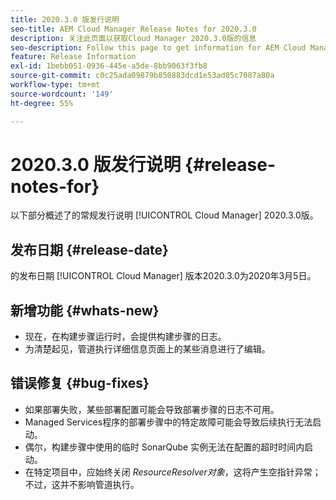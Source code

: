 ```yaml
---
title: 2020.3.0 版发行说明
seo-title: AEM Cloud Manager Release Notes for 2020.3.0
description: 关注此页面以获取Cloud Manager 2020.3.0版的信息
seo-description: Follow this page to get information for AEM Cloud Manager Release 2020.3.0
feature: Release Information
exl-id: 1bebb051-0936-445e-a5de-8bb9063f3fb8
source-git-commit: c0c25ada09879b850883dcd1e53ad05c7087a80a
workflow-type: tm+mt
source-wordcount: '149'
ht-degree: 55%

---
```


# 2020.3.0 版发行说明 {#release-notes-for}

以下部分概述了的常规发行说明 [!UICONTROL Cloud Manager] 2020.3.0版。

## 发布日期 {#release-date}

的发布日期 [!UICONTROL Cloud Manager] 版本2020.3.0为2020年3月5日。

## 新增功能 {#whats-new}

* 现在，在构建步骤运行时，会提供构建步骤的日志。
* 为清楚起见，管道执行详细信息页面上的某些消息进行了编辑。

## 错误修复 {#bug-fixes}

* 如果部署失败，某些部署配置可能会导致部署步骤的日志不可用。
* Managed Services程序的部署步骤中的特定故障可能会导致后续执行无法启动。
* 偶尔，构建步骤中使用的临时 SonarQube 实例无法在配置的超时时间内启动。
* 在特定项目中，应始终关闭 *ResourceResolver对象*，这将产生空指针异常；不过，这并不影响管道执行。
